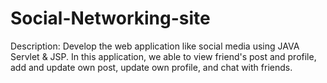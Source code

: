 # Social-Networking-site
Description:
Develop the web application like social media using JAVA Servlet & JSP. In this application, we able to view friend's post and profile, add and update own post, update own profile, and chat with friends.

